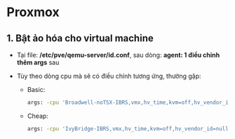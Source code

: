 # Proxmox

## 1. Bật ảo hóa cho virtual machine

* Tại file: **/etc/pve/qemu-server/id.conf**, sau dòng: **agent: 1 điều chỉnh thêm args** sau

* Tùy theo dòng cpu mà sẽ có điều chỉnh tương ứng, thường gặp:

  * Basic:

    ```bash
    args: -cpu 'Broadwell-noTSX-IBRS,vmx,hv_time,kvm=off,hv_vendor_id=null,-hypervisor'
    ```

  * Cheap:

    ```bash
    args: -cpu 'IvyBridge-IBRS,vmx,hv_time,kvm=off,hv_vendor_id=null,-hypervisor'
    ```
